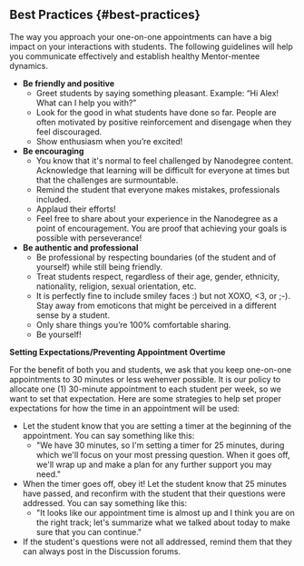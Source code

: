 ## Best Practices {#best-practices}

The way you approach your one-on-one appointments can have a big impact on your interactions with students. The following guidelines will help you communicate effectively and establish healthy Mentor-mentee dynamics.

*   **Be friendly and positive**
    *   Greet students by saying something pleasant. Example: “Hi Alex! What can I help you with?”
    *   Look for the good in what students have done so far. People are often motivated by positive reinforcement and disengage when they feel discouraged.
    *   Show enthusiasm when you’re excited!
*   **Be encouraging**
    *   You know that it&#039;s normal to feel challenged by Nanodegree content. Acknowledge that learning will be difficult for everyone at times but that the challenges are surmountable.
    *   Remind the student that everyone makes mistakes, professionals included.
    *   Applaud their efforts!
    *   Feel free to share about your experience in the Nanodegree as a point of encouragement. You are proof that achieving your goals is possible with perseverance!
*   **Be authentic and professional**
    *   Be professional by respecting boundaries (of the student and of yourself) while still being friendly.
    *   Treat students respect, regardless of their age, gender, ethnicity, nationality, religion, sexual orientation, etc.
    *   It is perfectly fine to include smiley faces :) but not XOXO, &lt;3, or ;-). Stay away from emoticons that might be perceived in a different sense by a student.
    *   Only share things you’re 100% comfortable sharing.
    *   Be yourself!

**Setting Expectations/Preventing Appointment Overtime**

For the benefit of both you and students, we ask that you keep one-on-one appointments to 30 minutes or less wehenver possible. It is our policy to allocate one (1) 30-minute appointment to each student per week, so we want to set that expectation. Here are some strategies to help set proper expectations for how the time in an appointment will be used:

* Let the student know that you are setting a timer at the beginning of the appointment. You can say something like this:
  * "We have 30 minutes, so I'm setting a timer for 25 minutes, during which we'll focus on your most pressing question. When it goes off, we'll wrap up and make a plan for any further support you may need."
* When the timer goes off, obey it! Let the student know that 25 minutes have passed, and reconfirm with the student that their questions were addressed. You can say something like this:
  * "It looks like our appointment time is almost up and I think you are on the right track; let's summarize what we talked about today to make sure that you can continue."
* If the student's questions were not all addressed, remind them that they can always post in the Discussion forums.
